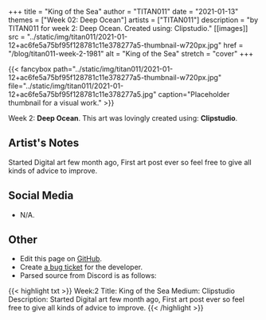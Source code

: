 +++
title =       "King of the Sea"
author =      "TITAN011"
date =        "2021-01-13"
themes =      ["Week 02: Deep Ocean"]
artists =     ["TITAN011"]
description = "by TITAN011 for week 2: Deep Ocean. Created using: Clipstudio."
[[images]]
              src = "../static/img/titan011/2021-01-12+ac6fe5a75bf95f128781c11e378277a5-thumbnail-w720px.jpg"
              href = "/blog/titan011-week-2-1981"
              alt = "King of the Sea"
              stretch = "cover"
+++


{{< fancybox path="../static/img/titan011/2021-01-12+ac6fe5a75bf95f128781c11e378277a5-thumbnail-w720px.jpg" file="../static/img/titan011/2021-01-12+ac6fe5a75bf95f128781c11e378277a5.jpg" caption="Placeholder thumbnail for a visual work." >}}


Week 2: **Deep Ocean**. This art was lovingly created using: **Clipstudio**.

## Artist's Notes

Started Digital art few month ago, First art post ever so feel free to give all kinds of advice to improve.

## Social Media

- N/A.

## Other

- Edit this page on [GitHub](https://github.com/teaminkling/web-refresh/edit/main/content/blog/titan011-week-2-1981.md).
- Create [a bug ticket](https://github.com/teaminkling/web-refresh/issues/new?assignees=&labels=bug&template=problem-report.md&title=) for the developer.
- Parsed source from Discord is as follows:

{{< highlight txt >}}
Week:2 
Title: King of the Sea
Medium: Clipstudio
Description: Started Digital art few month ago, First art post ever so feel free to give all kinds of advice to improve.
{{< /highlight >}}